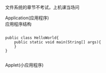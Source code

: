文件系统的章节不考试，上机课当场问


Application(应用程序)  
应用程序结构
```

public class HelloWorld{
	public static void main(String[] args){
	}
}
	
```
Applet(小应用程序)  
